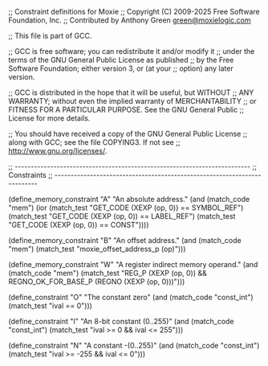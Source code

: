 ;; Constraint definitions for Moxie
;; Copyright (C) 2009-2025 Free Software Foundation, Inc.
;; Contributed by Anthony Green <green@moxielogic.com>

;; This file is part of GCC.

;; GCC is free software; you can redistribute it and/or modify it
;; under the terms of the GNU General Public License as published
;; by the Free Software Foundation; either version 3, or (at your
;; option) any later version.

;; GCC is distributed in the hope that it will be useful, but WITHOUT
;; ANY WARRANTY; without even the implied warranty of MERCHANTABILITY
;; or FITNESS FOR A PARTICULAR PURPOSE.  See the GNU General Public
;; License for more details.

;; You should have received a copy of the GNU General Public License
;; along with GCC; see the file COPYING3.  If not see
;; <http://www.gnu.org/licenses/>.

;; -------------------------------------------------------------------------
;; Constraints
;; -------------------------------------------------------------------------

(define_memory_constraint "A"
  "An absolute address."
  (and (match_code "mem")
       (ior (match_test "GET_CODE (XEXP (op, 0)) == SYMBOL_REF")
	    (match_test "GET_CODE (XEXP (op, 0)) == LABEL_REF")
	    (match_test "GET_CODE (XEXP (op, 0)) == CONST"))))

(define_memory_constraint "B"
  "An offset address."
  (and (match_code "mem")
       (match_test "moxie_offset_address_p (op)")))

(define_memory_constraint "W"
  "A register indirect memory operand."
  (and (match_code "mem")
       (match_test "REG_P (XEXP (op, 0))
		    && REGNO_OK_FOR_BASE_P (REGNO (XEXP (op, 0)))")))

(define_constraint "O"
  "The constant zero"
  (and (match_code "const_int")
       (match_test "ival == 0")))

(define_constraint "I"
  "An 8-bit constant (0..255)"
  (and (match_code "const_int")
       (match_test "ival >= 0 && ival <= 255")))

(define_constraint "N"
  "A constant -(0..255)"
  (and (match_code "const_int")
       (match_test "ival >= -255 && ival <= 0")))
